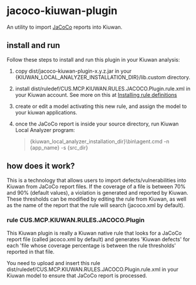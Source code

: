 # jacoco-kiuwan-plugin
An utility to import [JaCoCo](https://www.eclemma.org/jacoco/) reports into Kiuwan.
## install and run
Follow these steps to install and run this plugin in your Kiuwan analysis:
1. copy dist/jacoco-kiuwan-plugin-x.y.z.jar in your {KIUWAN_LOCAL_ANALYZER_INSTALLATION_DIR}/lib.custom directory.

2. install dist/ruledef/CUS.MCP.KIUWAN.RULES.JACOCO.Plugin.rule.xml in your Kiuwan account. See more on this at [Installing rule definitions](https://www.kiuwan.com/docs/display/K5/Installing+rule+definitions+created+with+Kiuwan+Rule+Developer)

3. create or edit a model activating this new rule, and assign the model to your kiuwan applications.

4. once the JaCoCo report is inside your source directory, run Kiuwan Local Analyzer program:

    > {kiuwan_local_analyzer_installation_dir}\bin\agent.cmd -n {app_name} -s {src_dir}
    
## how does it work?
This is a technology that allows users to import defects/vulnerabilities into Kiuwan from JaCoCo report files. If the coverage of a file is between 70% and 90% (default values), a violation is generated and reported by Kiuwan. These thresholds can be modified by editing the rule from Kiuwan, as well as the name of the report that the rule will search (jacoco.xml by default).

### rule CUS.MCP.KIUWAN.RULES.JACOCO.Plugin
This Kiuwan plugin is really a Kiuwan native rule that looks for a JaCoCo report file (called jacoco.xml by default) and generates 'Kiuwan defects' for each 'file whose coverage percentage is between the rule thresholds' reported in that file.

You need to upload and insert this rule dist/ruledef/CUS.MCP.KIUWAN.RULES.JACOCO.Plugin.rule.xml in your Kiuwan model to ensure that JaCoCo report is processed.
